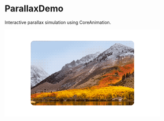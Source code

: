 # ParallaxDemo
Interactive parallax simulation using CoreAnimation.

<img src="https://github.com/medenzon/ParallaxDemo/blob/master/demo.gif" width="500px"></img>
